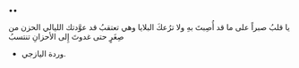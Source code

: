 ••

يا قلبُ صبراً على ما قد أُصِبتَ بهِ
ولا ترُعكَ البلايا وهي تعتقبُ
قد عوَّدتك الليالي الحزن من صِغَرٍ
حتى غدوتَ إِلى الأحزانِ تنتسبُ

- وردة اليازجي.